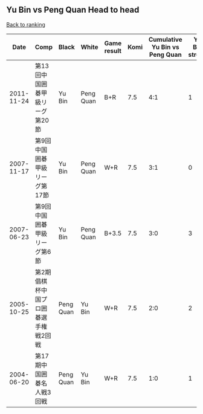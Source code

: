 ## Yu Bin vs Peng Quan Head to head

[Back to ranking](../../index.md)




| **Date** | **Comp** | **Black** | **White** | **Game result** | **Komi** | **Cumulative Yu Bin vs Peng Quan** | **Yu Bin streak** | **Peng Quan streak** | 
| --- | --- | --- | --- | --- | --- | --- | --- | --- |
| 2011-11-24 | 第13回中国囲碁甲級リーグ第20節 | Yu Bin | Peng Quan | B+R | 7.5 | 4:1 | 1 | 0 | 
| 2007-11-17 | 第9回中国囲碁甲級リーグ第17節 | Yu Bin | Peng Quan | W+R | 7.5 | 3:1 | 0 | 1 | 
| 2007-06-23 | 第9回中国囲碁甲級リーグ第6節 | Yu Bin | Peng Quan | B+3.5 | 7.5 | 3:0 | 3 | 0 | 
| 2005-10-25 | 第2期倡棋杯中国プロ囲碁選手権戦2回戦 | Peng Quan | Yu Bin | W+R | 7.5 | 2:0 | 2 | 0 | 
| 2004-06-20 | 第17期中国囲碁名人戦3回戦 | Peng Quan | Yu Bin | W+R | 7.5 | 1:0 | 1 | 0 |




